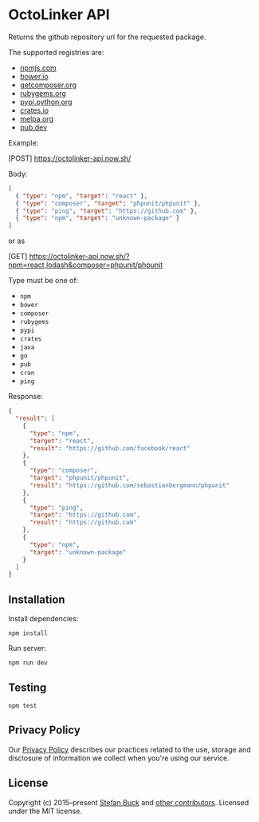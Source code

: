 # OctoLinker API

Returns the github repository url for the requested package.

The supported registries are:

- [npmjs.com](https://npmjs.com)
- [bower.io](http:/bower.io)
- [getcomposer.org](https://getcomposer.org)
- [rubygems.org](https://rubygems.org)
- [pypi.python.org](https://pypi.python.org)
- [crates.io](https://crates.io)
- [melpa.org](https://melpa.org)
- [pub.dev](https://pub.dev)

Example:

[POST] https://octolinker-api.now.sh/

Body:

```json
[
  { "type": "npm", "target": "react" },
  { "type": "composer", "target": "phpunit/phpunit" },
  { "type": "ping", "target": "https://github.com" },
  { "type": "npm", "target": "unknown-package" }
]
```

or as 

[GET] https://octolinker-api.now.sh/?npm=react,lodash&composer=phpunit/phpunit

Type must be one of:

- `npm`
- `bower`
- `composer`
- `rubygems`
- `pypi`
- `crates`
- `java`
- `go`
- `pub`
- `cran`
- `ping`

Response:

```json
{
  "result": [
    {
      "type": "npm",
      "target": "react",
      "result": "https://github.com/facebook/react"
    },
    {
      "type": "composer",
      "target": "phpunit/phpunit",
      "result": "https://github.com/sebastianbergmann/phpunit"
    },
    {
      "type": "ping",
      "target": "https://github.com",
      "result": "https://github.com"
    },
    {
      "type": "npm",
      "target": "unknown-package"
    }
  ]
}
```

## Installation

Install dependencies:

`npm install`

Run server:

`npm run dev`

## Testing

`npm test`

## Privacy Policy

Our [Privacy Policy](https://octolinker.now.sh/privacy/) describes our practices related to the use, storage and disclosure of information we collect when you're using our service.

## License

Copyright (c) 2015–present [Stefan Buck](https://stefanbuck.com/) and [other contributors](https://github.com/OctoLinker/api/graphs/contributors).
Licensed under the MIT license.
